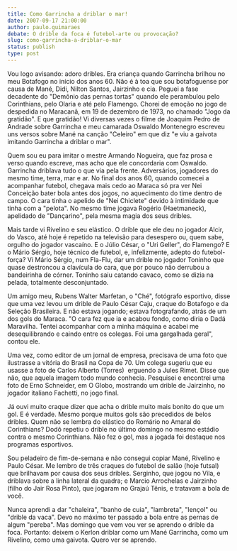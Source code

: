 ```yaml
---
title: Como Garrincha a driblar o mar!
date: 2007-09-17 21:00:00
author: paulo.guimaraes
debate: O drible da foca é futebol-arte ou provocação?
slug: como-garrincha-a-driblar-o-mar
status: publish 
type: post
---
```


Vou logo avisando: adoro dribles. Era criança quando Garrincha brilhou no meu Botafogo no início dos anos 60. Não é à toa que sou botafoguense por causa de Mané, Didi, Nilton Santos, Jairzinho e cia. Peguei a fase decadente do "Demônio das pernas tortas" quando ele perambulou pelo Corinthians, pelo Olaria e até pelo Flamengo. Chorei de emoção no jogo de despedida no Maracanã, em 19 de dezembro de 1973, no chamado "Jogo da gratidão". E que gratidão! Vi diversas vezes o filme de Joaquim Pedro de Andrade sobre Garrincha e meu camarada Oswaldo Montenegro escreveu uns versos sobre Mané na canção "Celeiro" em que diz "e viu a gaivota imitando Garrincha a driblar o mar".


Quem sou eu para imitar o mestre Armando Nogueira, que faz prosa e verso quando escreve, mas acho que ele concordaria com Oswaldo. Garrincha driblava tudo o que via pela frente. Adversários, jogadores do mesmo time, terra, mar e ar. No final dos anos 60, quando comecei a acompanhar futebol, chegava mais cedo ao Maraca só pra ver Nei Conceição bater bola antes dos jogos, no aquecimento do time dentro de campo. O cara tinha o apelido de "Nei Chiclete" devido à intimidade que tinha com a "pelota". No mesmo time jogava Rogério (Haetmaneck), apelidado de "Dançarino", pela mesma magia dos seus dribles.


Mais tarde vi Rivelino e seu elástico. O drible que ele deu no jogador Alcir, do Vasco, até hoje é repetido na televisão para desespero ou, quem sabe, orgulho do jogador vascaíno. E o Júlio César, o "Uri Geller", do Flamengo? E o Mário Sérgio, hoje técnico de futebol, e, infelizmente, adepto do futebol-força? Vi Mário Sérgio, num Fla-Flu, dar um drible no jogador Toninho que quase destroncou a clavícula do cara, que por pouco não derrubou a bandeirinha de córner. Toninho saiu catando cavaco, como se dizia na pelada, totalmente desconjuntado.


Um amigo meu, Rubens Walter Marfetan, o "Ché", fotógrafo esportivo, disse que uma vez levou um drible de Paulo César Caju, craque do Botafogo e da Seleção Brasileira. E não estava jogando; estava fotografando, atrás de um dos gols do Maraca. "O cara fez que ia e acabou fondo, como diria o Dadá Maravilha. Tentei acompanhar com a minha máquina e acabei me desequilibrando e caindo entre os colegas. Foi uma gargalhada geral", contou ele.


Uma vez, como editor de um jornal de empresa, precisava de uma foto que ilustrasse a vitória do Brasil na Copa de 70. Um colega sugeriu que eu usasse a foto de Carlos Alberto (Torres)  erguendo a Jules Rimet. Disse que não, que aquela imagem todo mundo conhecia. Pesquisei e encontrei uma foto de Erno Schneider, em O Globo, mostrando um drible de Jairzinho, no jogador italiano Fachetti, no jogo final.


Já ouvi muito craque dizer que acha o drible muito mais bonito do que um gol. E é verdade. Mesmo porque muitos gols são precedidos de belos dribles. Quem não se lembra do elástico do Romário no Amaral do Corinthians? Dodô repetiu o drible no último domingo no mesmo estádio contra o mesmo Corinthians. Não fez o gol, mas a jogada foi destaque nos programas esportivos.


Sou peladeiro de fim-de-semana e não consegui copiar Mané, Rivelino e Paulo César. Me lembro de três craques do futebol de salão (hoje futsal) que brilhavam por causa dos seus dribles. Serginho, que jogou no Vila, e driblava sobre a linha lateral da quadra; e Marcio Arrochelas e Jairzinho (filho do Jair Rosa Pinto), que jogaram no Grajaú Tênis, e tratavam a bola de você.


Nunca aprendi a dar "chaleira", "banho de cuia", "lambreta", "lençol" ou "drible da vaca". Devo no máximo ter passado a bola entre as pernas de algum "pereba". Mas domingo que vem vou ver se aprendo o drible da foca. Portanto: deixem o Kerlon driblar como um Mané Garrincha, como um Rivelino, como uma gaivota. Quero ver se aprendo.


